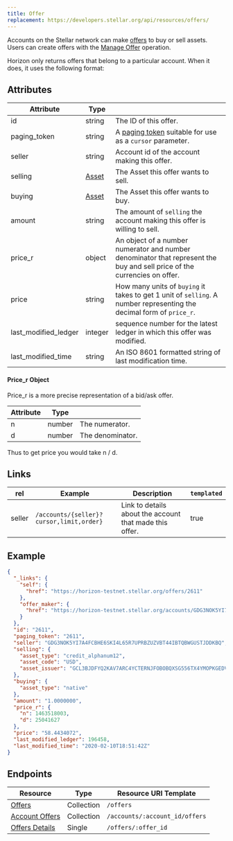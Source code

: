 ```yaml
---
title: Offer
replacement: https://developers.stellar.org/api/resources/offers/
---
```


Accounts on the Stellar network can make [offers](http://stellar.org/developers/learn/concepts/exchange.html) to buy or sell assets.  Users can create offers with the [Manage Offer](http://stellar.org/developers/learn/concepts/list-of-operations.html) operation.

Horizon only returns offers that belong to a particular account.  When it does, it uses the following format:

## Attributes
| Attribute            | Type                                                              |                                                                                                                          |
|----------------------|-------------------------------------------------------------------|--------------------------------------------------------------------------------------------------------------------------|
| id                   | string                                                            | The ID of this offer.                                                                                                    |
| paging_token         | string                                                            | A [paging token](./page.md) suitable for use as a `cursor` parameter.                                                    |
| seller               | string                                                            | Account id of the account making this offer.                                                                             |
| selling              | [Asset](http://stellar.org/developers/learn/concepts/assets.html) | The Asset this offer wants to sell.                                                                                      |
| buying               | [Asset](http://stellar.org/developers/learn/concepts/assets.html) | The Asset this offer wants to buy.                                                                                       |
| amount               | string                                                            | The amount of `selling` the account making this offer is willing to sell.                                                |
| price_r              | object                                                            | An object of a number numerator and number denominator that represent the buy and sell price of the currencies on offer. |
| price                | string                                                            | How many units of `buying` it takes to get 1 unit of `selling`. A number representing the decimal form of `price_r`.     |
| last_modified_ledger | integer                                                           | sequence number for the latest ledger in which this offer was modified.                                                  |
| last_modified_time   | string                                                            | An ISO 8601 formatted string of last modification time.                                                                  |

#### Price_r Object
Price_r is a more precise representation of a bid/ask offer.

| Attribute | Type   |                  |
|-----------|--------|------------------|
| n         | number | The numerator.   |
| d         | number | The denominator. |

Thus to get price you would take n / d.



## Links
| rel    | Example                                  | Description                                             | `templated` |
|--------|------------------------------------------|---------------------------------------------------------|-------------|
| seller | `/accounts/{seller}?cursor,limit,order}` | Link to details about the account that made this offer. | true        |

## Example

```json
{
  "_links": {
    "self": {
      "href": "https://horizon-testnet.stellar.org/offers/2611"
    },
    "offer_maker": {
      "href": "https://horizon-testnet.stellar.org/accounts/GDG3NOK5YI7A4FCBHE6SKI4L65R7UPRBZUZVBT44IBTQBWGUSTJDDKBQ"
    }
  },
  "id": "2611",
  "paging_token": "2611",
  "seller": "GDG3NOK5YI7A4FCBHE6SKI4L65R7UPRBZUZVBT44IBTQBWGUSTJDDKBQ",
  "selling": {
    "asset_type": "credit_alphanum12",
    "asset_code": "USD",
    "asset_issuer": "GCL3BJDFYQ2KAV7ARC4YCTERNJFOBOBQXSG556TX4YMOPKGEDV5K6LCQ"
  },
  "buying": {
    "asset_type": "native"
  },
  "amount": "1.0000000",
  "price_r": {
    "n": 1463518003,
    "d": 25041627
  },
  "price": "58.4434072",
  "last_modified_ledger": 196458,
  "last_modified_time": "2020-02-10T18:51:42Z"
}
```

## Endpoints

| Resource                                             | Type       | Resource URI Template          |
|------------------------------------------------------|------------|--------------------------------|
| [Offers](../endpoints/offers.md)                     | Collection | `/offers`                      |
| [Account Offers](../endpoints/offers-for-account.md) | Collection | `/accounts/:account_id/offers` |
| [Offers Details](../endpoints/offer-details.md)      | Single     | `/offers/:offer_id`            |

